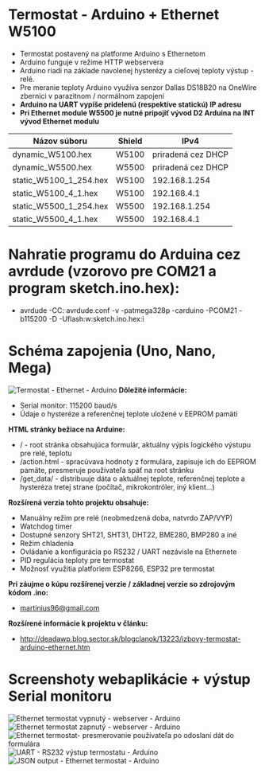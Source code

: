 # Termostat - Arduino + Ethernet W5100
* Termostat postavený na platforme Arduino s Ethernetom
* Arduino funguje v režime HTTP webservera
* Arduino riadi na základe navolenej hysterézy a cieľovej teploty výstup - relé.
* Pre meranie teploty Arduino využíva senzor Dallas DS18B20 na OneWire zbernici v parazitnom / normálnom zapojení
* **Arduino na UART vypíše pridelenú (respektíve statickú) IP adresu**
* **Pri Ethernet module W5500 je nutné pripojiť vývod D2 Arduina na INT vývod Ethernet modulu** 

| Názov súboru        | Shield           | IPv4           |
| ------------- |:-------------:| ------------- |
| dynamic_W5100.hex     | W5100 | priradená cez DHCP |
| dynamic_W5500.hex      | W5500      | priradená cez DHCP |
| static_W5100_1_254.hex | W5100      | 192.168.1.254 |
| static_W5100_4_1.hex | W5100      | 192.168.4.1 |
| static_W5500_1_254.hex | W5500      | 192.168.1.254 |
| static_W5500_4_1.hex | W5500      | 192.168.4.1 |
# Nahratie programu do Arduina cez avrdude (vzorovo pre COM21 a program sketch.ino.hex):
* avrdude -CC: avrdude.conf -v -patmega328p -carduino -PCOM21 -b115200 -D -Uflash:w:sketch.ino.hex:i
# Schéma zapojenia (Uno, Nano, Mega)
![Termostat - Ethernet - Arduino](https://i.imgur.com/GgJrAOj.png)
**Dôležité informácie:**
* Serial monitor: 115200 baud/s
* Údaje o hysteréze a referenčnej teplote uložené v EEPROM pamäti

**HTML stránky bežiace na Arduine:**
* / - root stránka obsahujúca formulár, aktuálny výpis logického výstupu pre relé, teplotu
* /action.html - spracúvava hodnoty z formulára, zapisuje ich do EEPROM pamäte, presmeruje používateľa späť na root stránku
* /get_data/ - distribuuje dáta o aktuálnej teplote, referenčnej teplote a hysteréza tretej strane (počítač, mikrokontróler, iný klient...) 

**Rozšírená verzia tohto projektu obsahuje:**
* Manuálny režim pre relé (neobmedzená doba, natvrdo ZAP/VYP)
* Watchdog timer
* Dostupné senzory SHT21, SHT31, DHT22, BME280, BMP280 a iné
* Režim chladenia
* Ovládanie a konfigurácia po RS232 / UART nezávisle na Ethernete
* PID regulácia teploty pre termostat
* Možnosť využitia platforiem ESP8266, ESP32 pre termostat

**Pri záujme o kúpu rozšírenej verzie / základnej verzie so zdrojovým kódom .ino:**
* martinius96@gmail.com

**Rozšírené informácie k projektu v článku:**
* http://deadawp.blog.sector.sk/blogclanok/13223/izbovy-termostat-arduino-ethernet.htm

# Screenshoty webaplikácie + výstup Serial monitoru
![Ethernet termostat vypnutý - webserver - Arduino](https://i.imgur.com/9EOOqlW.png)
![Ethernet termostat zapnutý - webserver - Arduino](https://i.imgur.com/bnm7EAj.png)
![Ethernet termostat- presmerovanie používateľa po odoslaní dát do formulára](https://i.imgur.com/k9J9DFG.png)
![UART - RS232 výstup termostatu - Arduino](https://i.imgur.com/qQ74dpi.png)
![JSON output - Ethernet termostat - Arduino](https://i.imgur.com/mkbDkDx.png)
